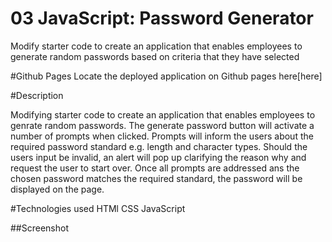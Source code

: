 # 03 JavaScript: Password Generator

Modify starter code to create an application that enables employees to generate random passwords based on criteria that they have selected

#Github Pages 
Locate the deployed application on Github pages here[here]

#Description

Modifying starter code to create an application that enables employees to genrate random passwords.
The generate password button will activate a number of prompts when clicked.
Prompts will inform the users about the required password standard e.g. length and character types. 
Should the users input be invalid, an alert will pop up clarifying the reason why and request the user to start over.
Once all prompts are addressed ans the chosen password matches the required standard, the password will be displayed on the page.


#Technologies used
HTMl
CSS
JavaScript




##Screenshot
